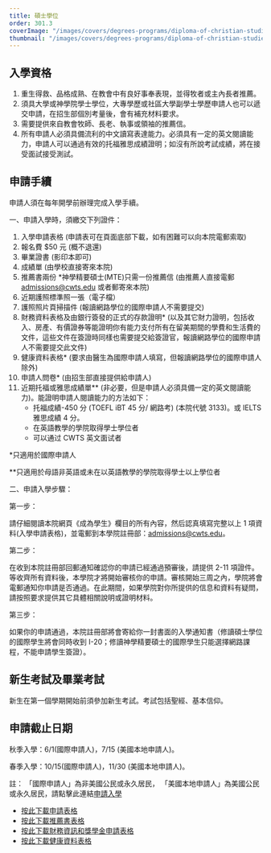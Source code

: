 ```yaml
---
title: 碩士學位
order: 301.3
coverImage: "/images/covers/degrees-programs/diploma-of-christian-studies.cover.jpg"
thumbnail: "/images/covers/degrees-programs/diploma-of-christian-studies.thumbnail.jpg"
---
```


## 入學資格

1. 重生得救、品格成熟、在教會中有良好事奉表現，並得牧者或主內長者推薦。
2. 須具大學或神學院學士學位，大專學歷或社區大學副學士學歷申請人也可以遞交申請，在招生部個別考量後，會有補充材料要求。
3. 需要提供來自教會牧師、長老、執事或領袖的推薦信。
4. 所有申請人必須具備流利的中文讀寫表達能力。必須具有一定的英文閱讀能力，申請人可以通過有效的托福雅思成績證明；如沒有所說考試成績，將在接受面試接受測試。

## 申請手續

申請人須在每年開學前辦理完成入學手續。

一、申請入學時，須繳交下列證件：

1. 入學申請表格 (申請表可在頁面底部下載，如有困難可以向本院電郵索取)
2. 報名費 $50 元 (概不退還)
3. 畢業證書 (影印本即可)
4. 成績單 (由學校直接寄來本院)
5. 推薦書兩份 *神學精要碩士(MTE)只需一份推薦信 (由推薦人直接電郵 admissions@cwts.edu 或者郵寄來本院)
6. 近期護照標準照一張（電子檔）
7. 護照照片頁掃描件 (報讀網路學位的國際申請人不需要提交) 
8. 財務資料表格及由銀行簽發的正式的存款證明\* (以及其它財力證明，包括收入、房產、有價證券等能證明你有能力支付所有在留美期間的學費和生活費的文件，這些文件在簽證時同樣也需要提交給簽證官，報讀網路學位的國際申請人不需要提交此文件)
9. 健康資料表格\* (要求由醫生為國際申請人填寫，但報讀網路學位的國際申請人除外)
10. 申請人問卷\* (由招生部直接提供給申請人)
11. 近期托福或雅思成績單\*\* (非必要，但是申請人必須具備一定的英文閱讀能力)。能證明申請人閱讀能力的方法如下：
    - 托福成績-450 分 (TOEFL iBT 45 分/ 網路考) (本院代號 3133)。或 IELTS 雅思成績 4 分。
    - 在英語教學的學院取得學士學位者
    - 可以通过 CWTS 英文面试者

\*只適用於國際申請人

\*\*只適用於母語非英語或未在以英語教學的學院取得學士以上學位者

二、申請入學步驟：

第一步：

請仔細閱讀本院網頁《成為學生》欄目的所有內容，然后認真填寫完整以上 1 項資料(入學申請表格)，並電郵到本學院註冊部：admissions@cwts.edu。

第二步：

在收到本院註冊部回郵通知確認你的申請已經通過預審後，請提供 2-11 項證件。等收齊所有資料後，本學院才將開始審核你的申請。審核開始三周之內，學院將會電郵通知你申請是否通過。在此期間，如果學院對你所提供的信息和資料有疑問，請按照要求提供其它具體相關說明或證明材料。

第三步：

如果你的申請通過，本院註冊部將會寄給你一封書面的入學通知書（修讀碩士學位的國際學生將會同時收到 I-20；修讀神學精要碩士的國際學生只能選擇網路課程，不能申請學生簽證）。

## 新生考試及畢業考試

新生在第一個學期開始前須參加新生考試。考試包括聖經、基本信仰。

## 申請截止日期

秋季入學：6/1(國際申請人)，7/15 (美國本地申請人)。

春季入學：10/15(國際申請人)，11/30 (美國本地申請人)。

註： 「國際申請人」為非美國公民或永久居民， 「美國本地申請人」為美國公民或永久居民，請點擊此連結[申請入學](https://cwts.populiweb.com/router/admissions/onlineapplications/index?application_form=2&source=3)

- [按此下載申請表格](/docs/admissions/Application-Form-Masters-040924.pdf)
- [按此下載推薦書表格](/docs/admissions/Recommendation-Form2020Fall-revised.pdf)
- [按此下載財務資訊和獎學金申請表格](/docs/admissions/Scholarship-Master-updated-03062024v4.pdf)
- [按此下載健康資料表格](/docs/admissions/Health-History-Form-revised.pdf)
